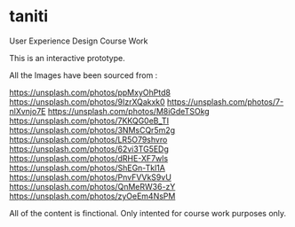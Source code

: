 # taniti
User Experience Design Course Work

This is an interactive prototype.

All the Images have been sourced from :

https://unsplash.com/photos/ppMxyOhPtd8
https://unsplash.com/photos/9IzrXQakxk0
https://unsplash.com/photos/7-nlXvnjo7E
https://unsplash.com/photos/M8iGdeTSOkg
https://unsplash.com/photos/7KKQG0eB_TI
https://unsplash.com/photos/3NMsCQr5m2g
https://unsplash.com/photos/LR5O79shvro
https://unsplash.com/photos/62vi3TG5EDg
https://unsplash.com/photos/dRHE-XF7wls
https://unsplash.com/photos/ShEGn-Tkl1A
https://unsplash.com/photos/PnvFVVkS9vU
https://unsplash.com/photos/QnMeRW36-zY
https://unsplash.com/photos/zyOeEm4NsPM


All of the content is finctional. Only intented for course work purposes only.
